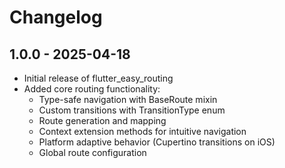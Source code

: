# Changelog

## 1.0.0 - 2025-04-18

* Initial release of flutter_easy_routing
* Added core routing functionality:
    * Type-safe navigation with BaseRoute mixin
    * Custom transitions with TransitionType enum
    * Route generation and mapping
    * Context extension methods for intuitive navigation
    * Platform adaptive behavior (Cupertino transitions on iOS)
    * Global route configuration